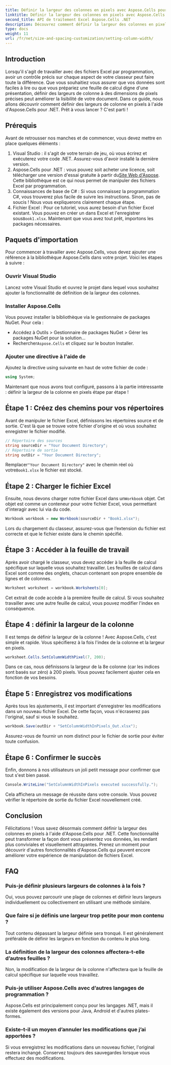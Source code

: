 ```yaml
---
title: Définir la largeur des colonnes en pixels avec Aspose.Cells pour .NET
linktitle: Définir la largeur des colonnes en pixels avec Aspose.Cells pour .NET
second_title: API de traitement Excel Aspose.Cells .NET
description: Découvrez comment définir la largeur des colonnes en pixels à l'aide d'Aspose.Cells pour .NET. Améliorez vos fichiers Excel avec ce guide étape par étape simple.
type: docs
weight: 11
url: /fr/net/size-and-spacing-customization/setting-column-width/
---
```

## Introduction
Lorsqu'il s'agit de travailler avec des fichiers Excel par programmation, avoir un contrôle précis sur chaque aspect de votre classeur peut faire toute la différence. Que vous souhaitiez vous assurer que vos données sont faciles à lire ou que vous prépariez une feuille de calcul digne d'une présentation, définir des largeurs de colonne à des dimensions de pixels précises peut améliorer la lisibilité de votre document. Dans ce guide, nous allons découvrir comment définir des largeurs de colonne en pixels à l'aide d'Aspose.Cells pour .NET. Prêt à vous lancer ? C'est parti !
## Prérequis
Avant de retrousser nos manches et de commencer, vous devez mettre en place quelques éléments :
1. Visual Studio : il s'agit de votre terrain de jeu, où vous écrirez et exécuterez votre code .NET. Assurez-vous d'avoir installé la dernière version.
2.  Aspose.Cells pour .NET : vous pouvez soit acheter une licence, soit télécharger une version d'essai gratuite à partir du[Site Web d'Aspose](https://releases.aspose.com/cells/net/). Cette bibliothèque est ce qui nous permet de manipuler des fichiers Excel par programmation.
3. Connaissances de base de C# : Si vous connaissez la programmation C#, vous trouverez plus facile de suivre les instructions. Sinon, pas de soucis ! Nous vous expliquerons clairement chaque étape.
4.  Fichier Excel : Pour ce tutoriel, vous aurez besoin d'un fichier Excel existant. Vous pouvez en créer un dans Excel et l'enregistrer sous`Book1.xlsx`.
Maintenant que vous avez tout prêt, importons les packages nécessaires.
## Paquets d'importation
Pour commencer à travailler avec Aspose.Cells, vous devez ajouter une référence à la bibliothèque Aspose.Cells dans votre projet. Voici les étapes à suivre :
### Ouvrir Visual Studio
Lancez votre Visual Studio et ouvrez le projet dans lequel vous souhaitez ajouter la fonctionnalité de définition de la largeur des colonnes.
### Installer Aspose.Cells
Vous pouvez installer la bibliothèque via le gestionnaire de packages NuGet. Pour cela :
- Accédez à Outils > Gestionnaire de packages NuGet > Gérer les packages NuGet pour la solution…
-  Rechercher`Aspose.Cells` et cliquez sur le bouton Installer.
### Ajouter une directive à l'aide de
Ajoutez la directive using suivante en haut de votre fichier de code :
```csharp
using System;
```
Maintenant que nous avons tout configuré, passons à la partie intéressante : définir la largeur de la colonne en pixels étape par étape !
## Étape 1 : Créez des chemins pour vos répertoires
Avant de manipuler le fichier Excel, définissons les répertoires source et de sortie. C'est là que se trouve votre fichier d'origine et où vous souhaitez enregistrer le fichier modifié.
```csharp
// Répertoire des sources
string sourceDir = "Your Document Directory";
// Répertoire de sortie
string outDir = "Your Document Directory";
```
 Remplacer`"Your Document Directory"` avec le chemin réel où votre`Book1.xlsx` le fichier est stocké.
## Étape 2 : Charger le fichier Excel
 Ensuite, nous devons charger notre fichier Excel dans un`Workbook` objet. Cet objet est comme un conteneur pour votre fichier Excel, vous permettant d'interagir avec lui via du code.
```csharp
Workbook workbook = new Workbook(sourceDir + "Book1.xlsx");
```
Lors du chargement du classeur, assurez-vous que l’extension du fichier est correcte et que le fichier existe dans le chemin spécifié.
## Étape 3 : Accéder à la feuille de travail
Après avoir chargé le classeur, vous devez accéder à la feuille de calcul spécifique sur laquelle vous souhaitez travailler. Les feuilles de calcul dans Excel sont comme des onglets, chacun contenant son propre ensemble de lignes et de colonnes.
```csharp
Worksheet worksheet = workbook.Worksheets[0];
```
Cet extrait de code accède à la première feuille de calcul. Si vous souhaitez travailler avec une autre feuille de calcul, vous pouvez modifier l'index en conséquence.
## Étape 4 : définir la largeur de la colonne
Il est temps de définir la largeur de la colonne ! Avec Aspose.Cells, c'est simple et rapide. Vous spécifierez à la fois l'index de la colonne et la largeur en pixels.
```csharp
worksheet.Cells.SetColumnWidthPixel(7, 200);
```
Dans ce cas, nous définissons la largeur de la 8e colonne (car les indices sont basés sur zéro) à 200 pixels. Vous pouvez facilement ajuster cela en fonction de vos besoins.
## Étape 5 : Enregistrez vos modifications
Après tous les ajustements, il est important d'enregistrer les modifications dans un nouveau fichier Excel. De cette façon, vous n'écraserez pas l'original, sauf si vous le souhaitez.
```csharp
workbook.Save(outDir + "SetColumnWidthInPixels_Out.xlsx");
```
Assurez-vous de fournir un nom distinct pour le fichier de sortie pour éviter toute confusion.
## Étape 6 : Confirmer le succès
Enfin, donnons à nos utilisateurs un joli petit message pour confirmer que tout s'est bien passé.
```csharp
Console.WriteLine("SetColumnWidthInPixels executed successfully.");
```
Cela affichera un message de réussite dans votre console. Vous pouvez vérifier le répertoire de sortie du fichier Excel nouvellement créé.
## Conclusion
Félicitations ! Vous savez désormais comment définir la largeur des colonnes en pixels à l'aide d'Aspose.Cells pour .NET. Cette fonctionnalité peut transformer la façon dont vous présentez vos données, les rendant plus conviviales et visuellement attrayantes. Prenez un moment pour découvrir d'autres fonctionnalités d'Aspose.Cells qui peuvent encore améliorer votre expérience de manipulation de fichiers Excel.
## FAQ
### Puis-je définir plusieurs largeurs de colonnes à la fois ?
Oui, vous pouvez parcourir une plage de colonnes et définir leurs largeurs individuellement ou collectivement en utilisant une méthode similaire.
### Que faire si je définis une largeur trop petite pour mon contenu ?
Tout contenu dépassant la largeur définie sera tronqué. Il est généralement préférable de définir les largeurs en fonction du contenu le plus long.
### La définition de la largeur des colonnes affectera-t-elle d’autres feuilles ?
Non, la modification de la largeur de la colonne n'affectera que la feuille de calcul spécifique sur laquelle vous travaillez.
### Puis-je utiliser Aspose.Cells avec d’autres langages de programmation ?
Aspose.Cells est principalement conçu pour les langages .NET, mais il existe également des versions pour Java, Android et d'autres plates-formes.
### Existe-t-il un moyen d’annuler les modifications que j’ai apportées ?
Si vous enregistrez les modifications dans un nouveau fichier, l'original restera inchangé. Conservez toujours des sauvegardes lorsque vous effectuez des modifications.
